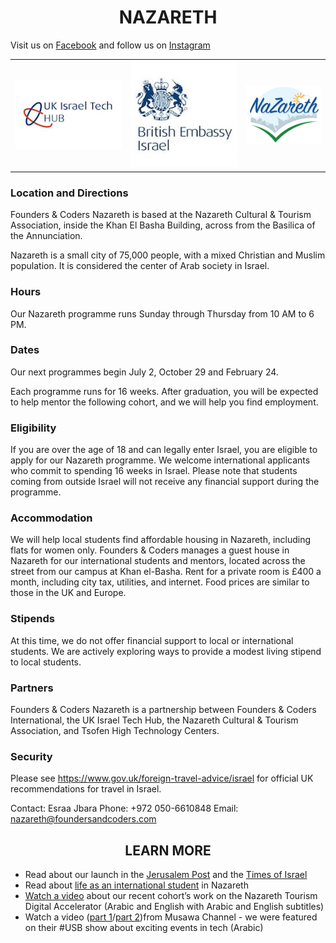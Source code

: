 <h1 align='center'>NAZARETH</h1>

Visit us on [Facebook](https://www.facebook.com/founderscodersnazareth/) and follow us on [Instagram](https://www.google.com/url?q=http://instagram.com/founderscoders&sa=D&ust=1497712841902000&usg=AFQjCNFFj2GREAg77qDqE6uelnZ10xPI9Q)

<table class='portfolio_table'>
  <tr class='portfolio_table_row'>
    <td class='portfolio_item_container'>
      <a href="http://www.ukisraelhub.com/"
        alt="DWYL - Do What You Love">
        <img class="partners-section-image" alt="UK Israel Tech HUB logo" src="/assets/partners/ukisraeltechhub.jpg"/>
      </a>
    </td>
    <td class='portfolio_item_container'>
      <a href="https://www.gov.uk/government/world/organisations/british-embassy-tel-aviv"
        alt="Cast">
        <img class="partners-section-image" alt="Cast logo" src="/assets/partners/british_embassy_israel.jpg"/>
      </a>
    </td>
    <td class='portfolio_item_container'>
      <a href="http://www.nazarethinfo.org/"
        alt="Cast">
        <img class="partners-section-image" alt="Cast logo" src="/assets/partners/nazareth.png"/>
      </a>
    </td>
  </tr>
</table>

### Location and Directions

Founders & Coders Nazareth is based at the Nazareth Cultural & Tourism Association, inside the Khan El Basha Building, across from the Basilica of the Annunciation.

Nazareth is a small city of 75,000 people, with a mixed Christian and Muslim population. It is considered the center of Arab society in Israel.

### Hours

Our Nazareth programme runs Sunday through Thursday from 10 AM to 6 PM.

### Dates

Our next programmes begin July 2, October 29 and February 24.

Each programme runs for 16 weeks. After graduation, you will be expected to help mentor the following cohort, and we will help you find employment.

### Eligibility

If you are over the age of 18 and can legally enter Israel, you are eligible to apply for our Nazareth programme.
We welcome international applicants who commit to spending 16 weeks in Israel. Please note that students coming from outside Israel will not receive any financial support during the programme.

### Accommodation

We will help local students find affordable housing in Nazareth, including flats for women only.
Founders & Coders manages a guest house in Nazareth for our international students and mentors, located across the street from our campus at Khan el-Basha. Rent for a private room is £400 a month, including city tax, utilities, and internet. Food prices are similar to those in the UK and Europe.

### Stipends

At this time, we do not offer financial support to local or international students. We are actively exploring ways to provide a modest living stipend to local students.

### Partners

Founders & Coders Nazareth is a partnership between Founders & Coders International, the UK Israel Tech Hub, the Nazareth Cultural & Tourism Association, and Tsofen High Technology Centers.

### Security

Please see https://www.gov.uk/foreign-travel-advice/israel for official UK recommendations for travel in Israel.

Contact: Esraa Jbara
Phone: +972 050-6610848
Email: nazareth@foundersandcoders.com


<h2 align='center'>LEARN MORE</h2>

+ Read about our launch in the [Jerusalem Post](http://www.jpost.com/Israel-News/UK-funded-coding-boot-camp-to-launch-in-Nazareth-next-week-481537) and the [Times of Israel](http://www.timesofisrael.com/nazareth-tech-scene-to-get-programmers-boost/)
+ Read about [life as an international student](https://medium.com/founders-coders/founders-and-coders-nazareth-life-as-an-international-student-c2be76fb161d) in Nazareth
+ [Watch a video](https://www.facebook.com/butto/videos/10155329543299323/) about our recent cohort’s work on the Nazareth Tourism Digital Accelerator (Arabic and English with Arabic and English subtitles)
+ Watch a video ([part 1](https://goo.gl/5nvP58)/[part 2](https://tinyurl.com/m8rkvkf))from Musawa Channel - we were featured on their #USB show about exciting events in tech (Arabic)
